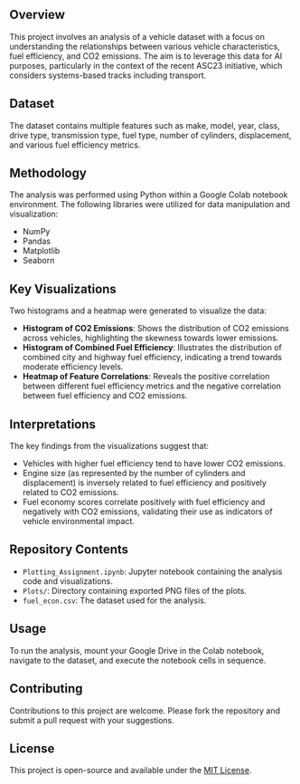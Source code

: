 ## Overview

This project involves an analysis of a vehicle dataset with a focus on understanding the relationships between various vehicle characteristics, fuel efficiency, and CO2 emissions. The aim is to leverage this data for AI purposes, particularly in the context of the recent ASC23 initiative, which considers systems-based tracks including transport.

## Dataset

The dataset contains multiple features such as make, model, year, class, drive type, transmission type, fuel type, number of cylinders, displacement, and various fuel efficiency metrics.

## Methodology

The analysis was performed using Python within a Google Colab notebook environment. The following libraries were utilized for data manipulation and visualization:

- NumPy
- Pandas
- Matplotlib
- Seaborn

## Key Visualizations

Two histograms and a heatmap were generated to visualize the data:

- **Histogram of CO2 Emissions**: Shows the distribution of CO2 emissions across vehicles, highlighting the skewness towards lower emissions.
- **Histogram of Combined Fuel Efficiency**: Illustrates the distribution of combined city and highway fuel efficiency, indicating a trend towards moderate efficiency levels.
- **Heatmap of Feature Correlations**: Reveals the positive correlation between different fuel efficiency metrics and the negative correlation between fuel efficiency and CO2 emissions.

## Interpretations

The key findings from the visualizations suggest that:

- Vehicles with higher fuel efficiency tend to have lower CO2 emissions.
- Engine size (as represented by the number of cylinders and displacement) is inversely related to fuel efficiency and positively related to CO2 emissions.
- Fuel economy scores correlate positively with fuel efficiency and negatively with CO2 emissions, validating their use as indicators of vehicle environmental impact.

## Repository Contents

- `Plotting_Assignment.ipynb`: Jupyter notebook containing the analysis code and visualizations.
- `Plots/`: Directory containing exported PNG files of the plots.
- `fuel_econ.csv`: The dataset used for the analysis.

## Usage

To run the analysis, mount your Google Drive in the Colab notebook, navigate to the dataset, and execute the notebook cells in sequence.

## Contributing

Contributions to this project are welcome. Please fork the repository and submit a pull request with your suggestions.

## License

This project is open-source and available under the [MIT License](LICENSE).